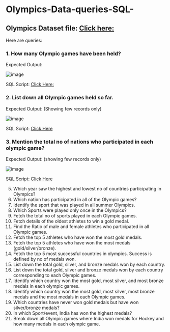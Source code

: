 # Olympics-Data-queries-SQL-

## Olympics Dataset file: [Click here:](https://github.com/Mahendra710/Olympics-Data-queries-SQL-/blob/main/Olympics_data.zip)

Here are queries:

### 1. How many Olympic games have been held?

Expected Output:

![image](https://github.com/Mahendra710/Olympics-Data-queries-SQL-/assets/83266654/37496b66-91d4-4563-b801-6c8c208f0214)

SQL Script: [Click Here:](https://github.com/Mahendra710/Olympics-Data-queries-SQL-/blob/main/SQLQuery1.sql)

### 2. List down all Olympic games held so far.

Expected Output: (Showing few records only)

![image](https://github.com/Mahendra710/Olympics-Data-queries-SQL-/assets/83266654/60b5795c-5c85-4823-abfa-f399b5e7bc17)

SQL Script: [Click Here](https://github.com/Mahendra710/Olympics-Data-queries-SQL-/blob/main/SQLQuery2.sql)


### 3. Mention the total no of nations who participated in each olympic game?

Expected Output: (showing few records only)

![image](https://github.com/Mahendra710/Olympics-Data-queries-SQL-/assets/83266654/ff23af57-3068-4413-885c-5061ca2e997d)

SQL Script: [Click Here](https://github.com/Mahendra710/Olympics-Data-queries-SQL-/blob/main/SQLQuery3.sql)

5. Which year saw the highest and lowest no of countries participating in Olympics?
6. Which nation has participated in all of the Olympic games?
7. Identify the sport that was played in all summer Olympics.
8. Which Sports were played only once in the Olympics?
9. Fetch the total no of sports played in each Olympic games.
10. Fetch details of the oldest athletes to win a gold medal.
11. Find the Ratio of male and female athletes who participated in all Olympic games.
12. Fetch the top 5 athletes who have won the most gold medals.
13. Fetch the top 5 athletes who have won the most medals (gold/silver/bronze).
14. Fetch the top 5 most successful countries in olympics. Success is defined by no of medals won.
15. List down the total gold, silver, and bronze medals won by each country.
16. List down the total gold, silver and bronze medals won by each country corresponding to each Olympic games.
17. Identify which country won the most gold, most silver, and most bronze medals in each olympic games.
18. Identify which country won the most gold, most silver, most bronze medals and the most medals in each Olympic games.
19. Which countries have never won gold medals but have won silver/bronze medals?
20. In which Sport/event, India has won the highest medals?
21. Break down all Olympic games where India won medals for Hockey and how many medals in each olympic game.
